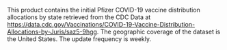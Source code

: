 This product contains the initial Pfizer COVID-19 vaccine distribution allocations by state retrieved from the CDC Data at https://data.cdc.gov/Vaccinations/COVID-19-Vaccine-Distribution-Allocations-by-Juris/saz5-9hgg. The geographic coverage of the dataset is the United States. The update frequency is weekly.